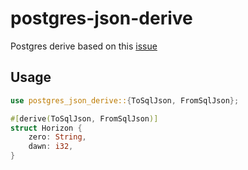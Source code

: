 # postgres-json-derive

Postgres derive based on this [issue](https://github.com/sfackler/rust-postgres/issues/622)

## Usage

```rust
use postgres_json_derive::{ToSqlJson, FromSqlJson};

#[derive(ToSqlJson, FromSqlJson)]
struct Horizon {
    zero: String,
    dawn: i32,
}
```